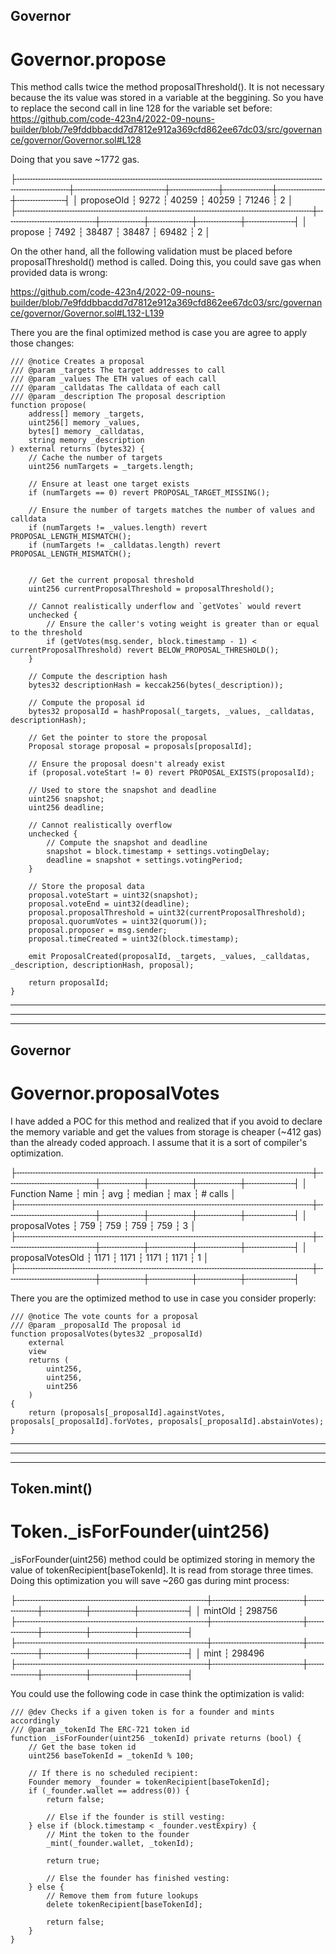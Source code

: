 ## Governor
# Governor.propose

This method calls twice the method proposalThreshold(). It is not necessary because the its value was stored in a variable at the beggining. So you have to replace the second call in line 128 for the variable set before:
https://github.com/code-423n4/2022-09-nouns-builder/blob/7e9fddbbacdd7d7812e912a369cfd862ee67dc03/src/governance/governor/Governor.sol#L128

Doing that you save ~1772 gas.

├╌╌╌╌╌╌╌╌╌╌╌╌╌╌╌╌╌╌╌╌╌╌╌╌╌╌╌╌╌╌╌╌╌╌╌╌╌╌╌╌╌╌╌╌╌╌╌╌╌╌╌╌╌╌╌╌╌╌╌╌╌╌╌╌╌╌╌╌╌┼╌╌╌╌╌╌╌╌╌╌╌╌╌╌╌╌╌┼╌╌╌╌╌╌╌╌╌┼╌╌╌╌╌╌╌╌╌┼╌╌╌╌╌╌╌╌╌┼╌╌╌╌╌╌╌╌╌┤
│ proposeOld                                                          ┆ 9272            ┆ 40259   ┆ 40259   ┆ 71246   ┆ 2       │
├╌╌╌╌╌╌╌╌╌╌╌╌╌╌╌╌╌╌╌╌╌╌╌╌╌╌╌╌╌╌╌╌╌╌╌╌╌╌╌╌╌╌╌╌╌╌╌╌╌╌╌╌╌╌╌╌┼╌╌╌╌╌╌╌╌╌╌╌╌╌╌╌╌╌┼╌╌╌╌╌╌╌╌┼╌╌╌╌╌╌╌╌┼╌╌╌╌╌╌╌╌┼╌╌╌╌╌╌╌╌╌┤
│ propose                                                			  ┆ 7492            ┆ 38487   ┆ 38487   ┆ 69482   ┆ 2       │



On the other hand, all the following validation must be placed before proposalThreshold() method is called. Doing this, you could save gas when provided data is wrong:

https://github.com/code-423n4/2022-09-nouns-builder/blob/7e9fddbbacdd7d7812e912a369cfd862ee67dc03/src/governance/governor/Governor.sol#L132-L139
 

There you are the final optimized method is case you are agree to apply those changes:

    /// @notice Creates a proposal
    /// @param _targets The target addresses to call
    /// @param _values The ETH values of each call
    /// @param _calldatas The calldata of each call
    /// @param _description The proposal description
    function propose(
        address[] memory _targets,
        uint256[] memory _values,
        bytes[] memory _calldatas,
        string memory _description
    ) external returns (bytes32) {
        // Cache the number of targets
        uint256 numTargets = _targets.length;

        // Ensure at least one target exists
        if (numTargets == 0) revert PROPOSAL_TARGET_MISSING();

        // Ensure the number of targets matches the number of values and calldata
        if (numTargets != _values.length) revert PROPOSAL_LENGTH_MISMATCH();
        if (numTargets != _calldatas.length) revert PROPOSAL_LENGTH_MISMATCH();


        // Get the current proposal threshold
        uint256 currentProposalThreshold = proposalThreshold();

        // Cannot realistically underflow and `getVotes` would revert
        unchecked {
            // Ensure the caller's voting weight is greater than or equal to the threshold
            if (getVotes(msg.sender, block.timestamp - 1) < currentProposalThreshold) revert BELOW_PROPOSAL_THRESHOLD();
        }

        // Compute the description hash
        bytes32 descriptionHash = keccak256(bytes(_description));

        // Compute the proposal id
        bytes32 proposalId = hashProposal(_targets, _values, _calldatas, descriptionHash);

        // Get the pointer to store the proposal
        Proposal storage proposal = proposals[proposalId];

        // Ensure the proposal doesn't already exist
        if (proposal.voteStart != 0) revert PROPOSAL_EXISTS(proposalId);

        // Used to store the snapshot and deadline
        uint256 snapshot;
        uint256 deadline;

        // Cannot realistically overflow
        unchecked {
            // Compute the snapshot and deadline
            snapshot = block.timestamp + settings.votingDelay;
            deadline = snapshot + settings.votingPeriod;
        }

        // Store the proposal data
        proposal.voteStart = uint32(snapshot);
        proposal.voteEnd = uint32(deadline);
        proposal.proposalThreshold = uint32(currentProposalThreshold);
        proposal.quorumVotes = uint32(quorum());
        proposal.proposer = msg.sender;
        proposal.timeCreated = uint32(block.timestamp);

        emit ProposalCreated(proposalId, _targets, _values, _calldatas, _description, descriptionHash, proposal);

        return proposalId;
    }


*************************************************************************
*************************************************************************
*************************************************************************

## Governor
# Governor.proposalVotes

I have added a POC for this method and realized that if you avoid to declare the memory variable and get the values from storage is cheaper (~412 gas) than the already coded approach. I assume that it is a sort of compiler's optimization.

├╌╌╌╌╌╌╌╌╌╌╌╌╌╌╌╌╌╌╌╌╌╌╌╌╌╌╌╌╌╌╌╌╌╌╌╌╌╌╌╌╌╌╌╌╌╌╌╌╌╌╌╌╌╌╌╌┼╌╌╌╌╌╌╌╌╌╌╌╌╌╌╌╌╌┼╌╌╌╌╌╌╌╌┼╌╌╌╌╌╌╌╌┼╌╌╌╌╌╌╌╌┼╌╌╌╌╌╌╌╌╌┤
│ Function Name                                          ┆ min             ┆ avg    ┆ median ┆ max    ┆ # calls │
├╌╌╌╌╌╌╌╌╌╌╌╌╌╌╌╌╌╌╌╌╌╌╌╌╌╌╌╌╌╌╌╌╌╌╌╌╌╌╌╌╌╌╌╌╌╌╌╌╌╌╌╌╌╌╌╌┼╌╌╌╌╌╌╌╌╌╌╌╌╌╌╌╌╌┼╌╌╌╌╌╌╌╌┼╌╌╌╌╌╌╌╌┼╌╌╌╌╌╌╌╌┼╌╌╌╌╌╌╌╌╌┤
│ proposalVotes                                          ┆ 759             ┆ 759    ┆ 759    ┆ 759    ┆ 3       │
├╌╌╌╌╌╌╌╌╌╌╌╌╌╌╌╌╌╌╌╌╌╌╌╌╌╌╌╌╌╌╌╌╌╌╌╌╌╌╌╌╌╌╌╌╌╌╌╌╌╌╌╌╌╌╌╌┼╌╌╌╌╌╌╌╌╌╌╌╌╌╌╌╌╌┼╌╌╌╌╌╌╌╌┼╌╌╌╌╌╌╌╌┼╌╌╌╌╌╌╌╌┼╌╌╌╌╌╌╌╌╌┤
│ proposalVotesOld                                       ┆ 1171            ┆ 1171   ┆ 1171   ┆ 1171   ┆ 1       │
├╌╌╌╌╌╌╌╌╌╌╌╌╌╌╌╌╌╌╌╌╌╌╌╌╌╌╌╌╌╌╌╌╌╌╌╌╌╌╌╌╌╌╌╌╌╌╌╌╌╌╌╌╌╌╌╌┼╌╌╌╌╌╌╌╌╌╌╌╌╌╌╌╌╌┼╌╌╌╌╌╌╌╌┼╌╌╌╌╌╌╌╌┼╌╌╌╌╌╌╌╌┼╌╌╌╌╌╌╌╌╌┤

There you are the optimized method to use in case you consider properly:

    /// @notice The vote counts for a proposal
    /// @param _proposalId The proposal id
    function proposalVotes(bytes32 _proposalId)
        external
        view
        returns (
            uint256,
            uint256,
            uint256
        )
    {
        return (proposals[_proposalId].againstVotes, proposals[_proposalId].forVotes, proposals[_proposalId].abstainVotes);
    }


*************************************************************************
*************************************************************************
*************************************************************************

## Token.mint()
# Token._isForFounder(uint256)

_isForFounder(uint256) method could be optimized storing in memory the value of tokenRecipient[baseTokenId]. It is read from storage three times. 
Doing this optimization you will save ~260 gas during mint process:

├╌╌╌╌╌╌╌╌╌╌╌╌╌╌╌╌╌╌╌╌╌╌╌╌╌╌╌╌╌╌╌╌╌╌╌╌┼╌╌╌╌╌╌╌╌╌╌╌╌╌╌╌╌╌┼╌╌╌╌╌╌╌╌┼╌╌╌╌╌╌╌╌┼╌╌╌╌╌╌╌╌┼╌╌╌╌╌╌╌╌╌┤
│ mintOld    ┆ 298756         
├╌╌╌╌╌╌╌╌╌╌╌╌╌╌╌╌╌╌╌╌╌╌╌╌╌╌╌╌╌╌╌╌╌╌╌╌┼╌╌╌╌╌╌╌╌╌╌╌╌╌╌╌╌╌┼╌╌╌╌╌╌╌╌┼╌╌╌╌╌╌╌╌┼╌╌╌╌╌╌╌╌┼╌╌╌╌╌╌╌╌╌┤
├╌╌╌╌╌╌╌╌╌╌╌╌╌╌╌╌╌╌╌╌╌╌╌╌╌╌╌╌╌╌╌╌╌╌╌╌┼╌╌╌╌╌╌╌╌╌╌╌╌╌╌╌╌╌┼╌╌╌╌╌╌╌╌┼╌╌╌╌╌╌╌╌┼╌╌╌╌╌╌╌╌┼╌╌╌╌╌╌╌╌╌┤
│ mint    ┆ 298496 
├╌╌╌╌╌╌╌╌╌╌╌╌╌╌╌╌╌╌╌╌╌╌╌╌╌╌╌╌╌╌╌╌╌╌╌╌┼╌╌╌╌╌╌╌╌╌╌╌╌╌╌╌╌╌┼╌╌╌╌╌╌╌╌┼╌╌╌╌╌╌╌╌┼╌╌╌╌╌╌╌╌┼╌╌╌╌╌╌╌╌╌┤

You could use the following code in case think the optimization is valid:

    /// @dev Checks if a given token is for a founder and mints accordingly
    /// @param _tokenId The ERC-721 token id
    function _isForFounder(uint256 _tokenId) private returns (bool) {
        // Get the base token id
        uint256 baseTokenId = _tokenId % 100;

        // If there is no scheduled recipient:
        Founder memory _founder = tokenRecipient[baseTokenId];
        if (_founder.wallet == address(0)) {
            return false;

            // Else if the founder is still vesting:
        } else if (block.timestamp < _founder.vestExpiry) {
            // Mint the token to the founder
            _mint(_founder.wallet, _tokenId);

            return true;

            // Else the founder has finished vesting:
        } else {
            // Remove them from future lookups
            delete tokenRecipient[baseTokenId];

            return false;
        }
    }